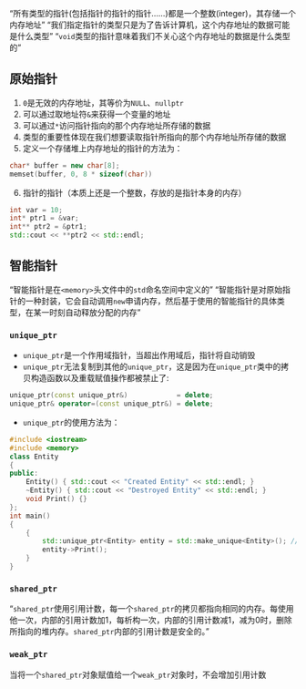 “所有类型的指针(包括指针的指针的指针……)都是一个整数(integer)，其存储一个内存地址”
“我们指定指针的类型只是为了告诉计算机，这个内存地址的数据可能是什么类型”
“```void```类型的指针意味着我们不关心这个内存地址的数据是什么类型的”
## 原始指针

1. ```0```是无效的内存地址，其等价为```NULL```、```nullptr```
2. 可以通过取地址符```&```来获得一个变量的地址
3. 可以通过```*```访问指针指向的那个内存地址所存储的数据
4. 类型的重要性体现在我们想要读取指针所指向的那个内存地址所存储的数据
5. 定义一个存储堆上内存地址的指针的方法为：
```c++
char* buffer = new char[8];
memset(buffer, 0, 8 * sizeof(char))
```
6. 指针的指针（本质上还是一个整数，存放的是指针本身的内存）
```c++
int var = 10;
int* ptr1 = &var;
int** ptr2 = &ptr1;
std::cout << **ptr2 << std::endl;
```
## 智能指针
“智能指针是在```<memory>```头文件中的```std```命名空间中定义的”
“智能指针是对原始指针的一种封装，它会自动调用```new```申请内存，然后基于使用的智能指针的具体类型，在某一时刻自动释放分配的内存”
### ```unique_ptr```
- ```unique_ptr```是一个作用域指针，当超出作用域后，指针将自动销毁
- ```unique_ptr```无法复制到其他的```unique_ptr```，这是因为在```unique_ptr```类中的拷贝构造函数以及重载赋值操作都被禁止了:
```c++
unique_ptr(const unique_ptr&)            = delete;
unique_ptr& operator=(const unique_ptr&) = delete;
```
- ```unique_ptr```的使用方法为：
```c++
#include <iostream>
#include <memory>
class Entity
{
public:
	Entity() { std::cout << "Created Entity" << std::endl; }
	~Entity() { std::cout << "Destroyed Entity" << std::endl; }
	void Print() {}
};
int main()
{
	{
		std::unique_ptr<Entity> entity = std::make_unique<Entity>(); // 异常安全
		entity->Print();
	}
}
```
### ```shared_ptr```
“```shared_ptr```使用引用计数，每一个```shared_ptr```的拷贝都指向相同的内存。每使用他一次，内部的引用计数加1，每析构一次，内部的引用计数减1，减为0时，删除所指向的堆内存。```shared_ptr```内部的引用计数是安全的。”
### ```weak_ptr```
当将一个```shared_ptr```对象赋值给一个```weak_ptr```对象时，不会增加引用计数